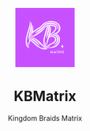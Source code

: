 <p align="center"><img src="https://github.com/kbmatrix-org/.github/blob/main/kbmatrix.png?raw=true" alt="KBMatrix" width="120" height="120" /></p>
<h1 align="center">KBMatrix</h1>
<p align="center">Kingdom Braids Matrix</p>
